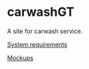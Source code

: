 # carwashGT

A site for carwash service.

[System requirements](https://github.com/MurphyDM/carwashGT/blob/master/SRS.md)

[Mockups](https://github.com/MurphyDM/carwashGT/tree/master/Mockups)
